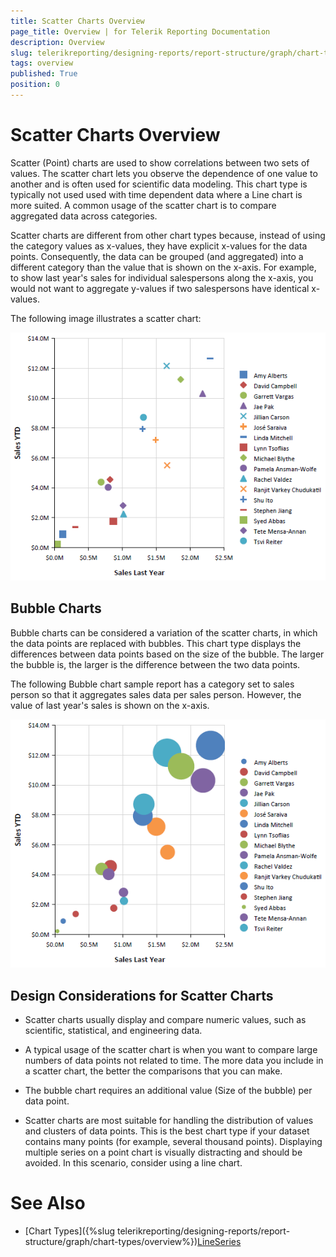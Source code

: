 ```yaml
---
title: Scatter Charts Overview
page_title: Overview | for Telerik Reporting Documentation
description: Overview
slug: telerikreporting/designing-reports/report-structure/graph/chart-types/scatter-charts/overview
tags: overview
published: True
position: 0
---
```


# Scatter Charts Overview



Scatter (Point) charts are used to show correlations between two sets of values. The scatter chart lets you observe the dependence
      	of one value to another and is often used for scientific data modeling. This chart type is typically not used used with time dependent 
      	data where a Line chart is more suited. A common usage of the scatter chart is to compare aggregated data across categories.
      

Scatter charts are different from other chart types because, instead of using the category values as x-values, 
      	they have explicit x-values for the data points. Consequently, the data can be grouped (and aggregated) into a different category 
      	than the value that is shown on the x-axis. For example, to show last year's sales for individual salespersons along the x-axis, 
      	you would not want to aggregate y-values if two salespersons have identical x-values.
      

The following image illustrates a scatter chart:
        
  ![scatter-chart](images/Graph/scatter-chart.png)

## Bubble Charts

Bubble charts can be considered a variation of the scatter charts, in which the data points are replaced with bubbles. 
  					This chart type displays the differences between data points based on the size of
  					the bubble. The larger the bubble is, the larger is the difference between the two data points.
  				

The following Bubble chart sample report has a category set to sales person so that it aggregates sales 
  					data per sales person. However, the value of last year's sales is shown on the x-axis.
  				  
  ![bubble-chart](images/Graph/bubble-chart.png)

## Design Considerations for Scatter Charts

* Scatter charts usually display and compare numeric values, such as scientific, statistical, and engineering data.

* A typical usage of the scatter chart is when you want to compare large numbers of data points not related to time. The more 
  			data you include in a scatter chart, the better the comparisons that you can make.

* The bubble chart requires an additional value (Size of the bubble) per data point. 

* Scatter charts are most suitable for handling the distribution of values and clusters of data points. This is the best 
  			chart type if your dataset contains many points (for example, several thousand points). Displaying multiple series on a point 
  			chart is visually distracting and should be avoided. In this scenario, consider using a line chart.

# See Also


 * [Chart Types]({%slug telerikreporting/designing-reports/report-structure/graph/chart-types/overview%})[LineSeries](/reporting/api/Telerik.Reporting.LineSeries)
